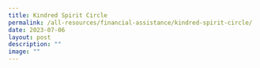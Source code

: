 ```yaml
---
title: Kindred Spirit Circle
permalink: /all-resources/financial-assistance/kindred-spirit-circle/
date: 2023-07-06
layout: post
description: ""
image: ""
---
```

